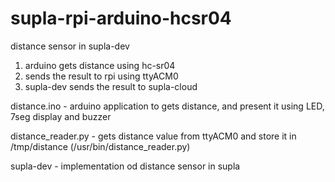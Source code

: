 # supla-rpi-arduino-hcsr04
distance sensor in supla-dev


1. arduino gets distance using hc-sr04
2. sends the result to rpi using ttyACM0
3. supla-dev sends the result to supla-cloud

distance.ino - arduino application to gets distance, and present it using LED, 7seg display and buzzer

distance_reader.py - gets distance value from ttyACM0 and store it in /tmp/distance (/usr/bin/distance_reader.py)

supla-dev - implementation od distance sensor in supla  
